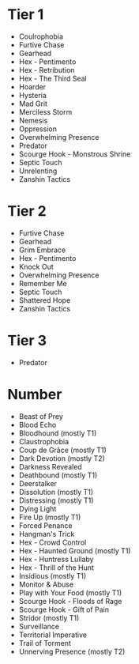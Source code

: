 # Tier 1

- Coulrophobia
- Furtive Chase
- Gearhead
- Hex - Pentimento
- Hex - Retribution
- Hex - The Third Seal
- Hoarder
- Hysteria
- Mad Grit
- Merciless Storm
- Nemesis
- Oppression
- Overwhelming Presence
- Predator
- Scourge Hook - Monstrous Shrine
- Septic Touch
- Unrelenting
- Zanshin Tactics

# Tier 2

- Furtive Chase
- Gearhead
- Grim Embrace
- Hex - Pentimento
- Knock Out
- Overwhelming Presence
- Remember Me
- Septic Touch
- Shattered Hope
- Zanshin Tactics

# Tier 3

- Predator

# Number

- Beast of Prey
- Blood Echo
- Bloodhound (mostly T1)
- Claustrophobia
- Coup de Grâce (mostly T1)
- Dark Devotion (mostly T2)
- Darkness Revealed
- Deathbound (mostly T1)
- Deerstalker
- Dissolution (mostly T1)
- Distressing (mostly T1)
- Dying Light
- Fire Up (mostly T1)
- Forced Penance
- Hangman's Trick
- Hex - Crowd Control
- Hex - Haunted Ground (mostly T1)
- Hex - Huntress Lullaby
- Hex - Thrill of the Hunt
- Insidious (mostly T1)
- Monitor & Abuse
- Play with Your Food (mostly T1)
- Scourge Hook - Floods of Rage
- Scourge Hook - Gift of Pain
- Stridor (mostly T1)
- Surveillance
- Territorial Imperative
- Trail of Torment
- Unnerving Presence (mostly T2)
